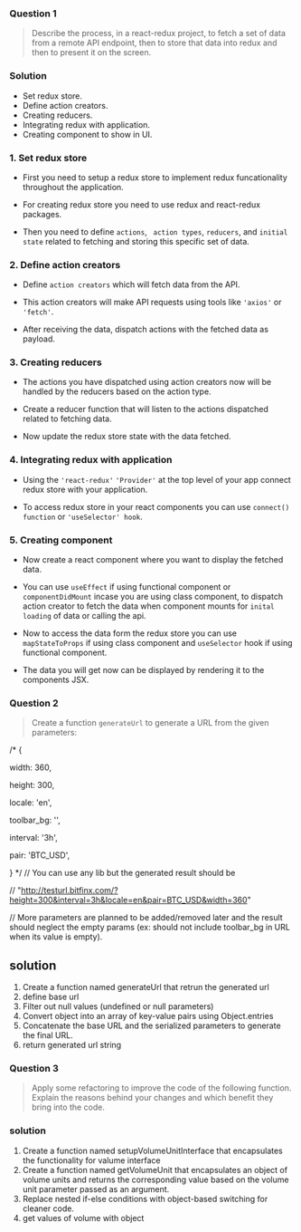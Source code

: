 ### Question 1

> Describe the process, in a react-redux project, to fetch a set of data from a remote API endpoint, then to store that data into redux and then to present it on the screen.

### Solution

- Set redux store.
- Define action creators.
- Creating reducers.
- Integrating redux with application.
- Creating component to show in UI.

### 1. Set redux store

- First you need to setup a redux store to implement redux funcationality throughout the application.

- For creating redux store you need to use redux and react-redux packages.

- Then you need to define `actions`, ` action types`, `reducers`, and `initial state` related to fetching and storing this specific set of data.

### 2. Define action creators

- Define `action creators` which will fetch data from the API.

- This action creators will make API requests using tools like `'axios'` or `'fetch'`.

- After receiving the data, dispatch actions with the fetched data as payload.

### 3. Creating reducers

- The actions you have dispatched using action creators now will be handled by the reducers based on the action type.

- Create a reducer function that will listen to the actions dispatched related to fetching data.

- Now update the redux store state with the data fetched.

### 4. Integrating redux with application

- Using the `'react-redux'` `'Provider'` at the top level of your app connect redux store with your application.

- To access redux store in your react components you can use `connect() function` or `'useSelector' hook`.

### 5. Creating component

- Now create a react component where you want to display the fetched data.

- You can use `useEffect` if using functional component or `componentDidMount` incase you are using class component, to dispatch action creator to fetch the data when component mounts for `inital loading` of data or calling the api.

- Now to access the data form the redux store you can use `mapStateToProps` if using class component and `useSelector` hook if using functional component.

- The data you will get now can be displayed by rendering it to the components JSX.


### Question 2

>Create a function `generateUrl` to generate a URL from the given parameters:


/*
{

width: 360,

height: 300,

locale: 'en',

toolbar_bg: '',

interval: '3h',

pair: 'BTC_USD',

}
*/
// You can use any lib but the generated result should be

// "http://testurl.bitfinx.com/?height=300&interval=3h&locale=en&pair=BTC_USD&width=360"

// More parameters are planned to be added/removed later and the result should neglect the empty params (ex: should not include toolbar_bg in URL when its value is empty).

## solution
1) Create a function named generateUrl that retrun the generated url
2) define base url
3) Filter out null values (undefined or null parameters)
4) Convert object into an array of key-value pairs using Object.entries
5) Concatenate the base URL and the serialized parameters to generate the final URL.
6) return generated url string

### Question 3

>Apply some refactoring to improve the code of the following function. Explain the reasons behind your changes and which benefit they bring into the code.

### solution

1) Create a function named setupVolumeUnitInterface that encapsulates the functionality for valume interface
2) Create a function named getVolumeUnit that encapsulates an object of volume units and returns the corresponding value based on the volume unit parameter passed as an argument.
3) Replace nested if-else conditions with object-based switching for cleaner code.
4) get values of volume with object

